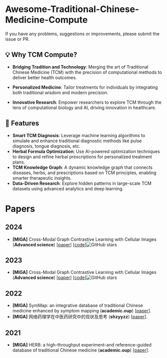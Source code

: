 # Awesome-Traditional-Chinese-Medicine-Compute

If you have any problems, suggestions or improvements, please submit the issue or PR.

## 💡 Why TCM Compute?

- **Bridging Tradition and Technology**: Merging the art of Traditional Chinese Medicine (TCM) with the precision of computational methods to deliver better health outcomes.

- **Personalized Medicine**: Tailor treatments for individuals by integrating both traditional wisdom and modern precision.

- **Innovative Research**: Empower researchers to explore TCM through the lens of computational biology and AI, driving innovation in healthcare.

## 🌟 **Features**
- **Smart TCM Diagnosis**: Leverage machine learning algorithms to simulate and enhance traditional diagnostic methods like pulse diagnosis, tongue diagnosis, etc.
- **Herbal Formula Optimization**: Use AI-powered optimization techniques to design and refine herbal prescriptions for personalized treatment plans.
- **TCM Knowledge Graph**: A dynamic knowledge graph that connects diseases, herbs, and prescriptions based on TCM principles, enabling smarter therapeutic insights.
- **Data-Driven Research**: Explore hidden patterns in large-scale TCM datasets using advanced analytics and deep learning.

# Papers

## 2024

- <a name=""></a>**[MIGA]** Cross-Modal Graph Contrastive Learning with Cellular Images (**Advanced science**) [[paper](https://onlinelibrary.wiley.com/doi/full/10.1002/advs.202404845)] [[code](https://github.com/prokia/MIGA)]![GitHub stars](https://img.shields.io/github/stars/prokia/MIGA.svg?logo=github&label=Stars)

## 2023
- <a name=""></a>**[MIGA]** Cross-Modal Graph Contrastive Learning with Cellular Images (**Advanced science**) [[paper](https://onlinelibrary.wiley.com/doi/full/10.1002/advs.202404845)] [[code](https://github.com/prokia/MIGA)]![GitHub stars](https://img.shields.io/github/stars/prokia/MIGA.svg?logo=github&label=Stars)

## 2022
- <a name=""></a>**[MIGA]** SymMap: an integrative database of traditional Chinese medicine enhanced by symptom mapping (**academic.oup**) [[paper](https://academic.oup.com/nar/article-abstract/47/D1/D1110/5150228)].
-  <a name=""></a>**[MIGA]** 网络药理学在中医药研究中的现状及思考 (**shzyyzz**) [[paper](https://shzyydxxb.shzyyzz.com/zh/article/doi/10.16306/j.1008-861x.2021.05.001/)].

## 2021
- <a name=""></a>**[MIGA]** HERB: a high-throughput experiment-and reference-guided database of traditional Chinese medicine (**academic.oup**) [[paper](https://academic.oup.com/nar/article-abstract/49/D1/D1197/6017358)].
